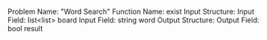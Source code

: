 Problem Name: "Word Search"
Function Name: exist
Input Structure:
Input Field: list<list<string>> board
Input Field: string word
Output Structure: 
Output Field: bool result
